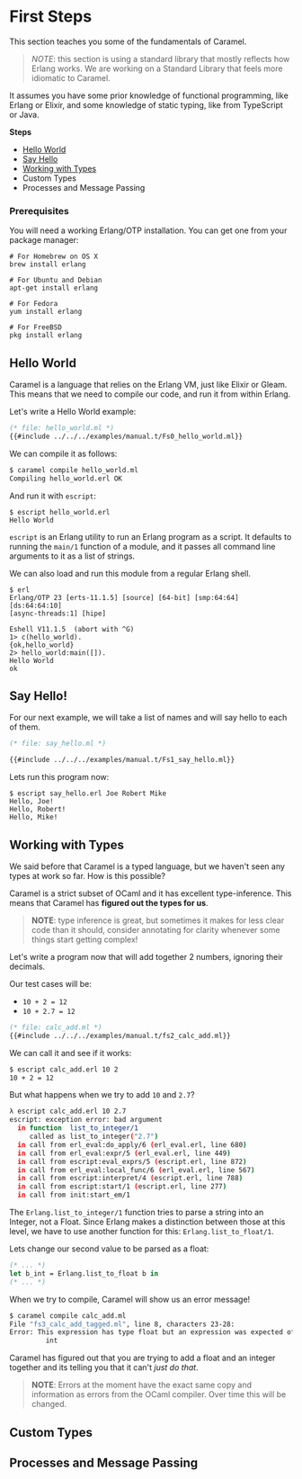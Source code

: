 # First Steps

This section teaches you some of the fundamentals of Caramel.

> *NOTE*: this section is using a standard library that mostly reflects how
> Erlang works. We are working on a Standard Library that feels more idiomatic
> to Caramel.

It assumes you have some prior knowledge of functional programming, like
Erlang or Elixir, and some knowledge of static typing, like from TypeScript
or Java.

**Steps**
* [Hello World](#hello-world)
* [Say Hello](#say-hello)
* [Working with Types](#working-with-types)
* Custom Types
* Processes and Message Passing

### Prerequisites

You will need a working Erlang/OTP installation. You can get one from your
package manager:

```
# For Homebrew on OS X
brew install erlang

# For Ubuntu and Debian
apt-get install erlang

# For Fedora
yum install erlang

# For FreeBSD
pkg install erlang
```

## Hello World

Caramel is a language that relies on the Erlang VM, just like Elixir or
Gleam. This means that we need to compile our code, and run it from within
Erlang.

Let's write a Hello World example:

```ocaml
(* file: hello_world.ml *)
{{#include ../../../examples/manual.t/Fs0_hello_world.ml}}
```

We can compile it as follows:

```bash
$ caramel compile hello_world.ml
Compiling hello_world.erl OK
```

And run it with `escript`:

```
$ escript hello_world.erl
Hello World
```

`escript` is an Erlang utility to run an Erlang program as a script. It
defaults to running the `main/1` function of a module, and it passes all
command line arguments to it as a list of strings.

We can also load and run this module from a regular Erlang shell.

```
$ erl
Erlang/OTP 23 [erts-11.1.5] [source] [64-bit] [smp:64:64] [ds:64:64:10]
[async-threads:1] [hipe]

Eshell V11.1.5  (abort with ^G)
1> c(hello_world).
{ok,hello_world}
2> hello_world:main([]).
Hello World
ok
```

## Say Hello!

For our next example, we will take a list of names and will say hello to each of them.

```ocaml
(* file: say_hello.ml *)

{{#include ../../../examples/manual.t/Fs1_say_hello.ml}}
```

Lets run this program now:

```
$ escript say_hello.erl Joe Robert Mike
Hello, Joe!
Hello, Robert!
Hello, Mike!
```

## Working with Types

We said before that Caramel is a typed language, but we haven't seen any
types at work so far. How is this possible?

Caramel is a strict subset of OCaml and it has excellent type-inference. This
means that Caramel has **figured out the types for us**.

> **NOTE**: type inference is great, but sometimes it makes for less clear code
> than it should, consider annotating for clarity whenever some things start
> getting complex!

Let's write a program now that will add together 2 numbers, ignoring their
decimals.

Our test cases will be:

* `10 + 2 = 12`
* `10 + 2.7 = 12`

```ocaml
(* file: calc_add.ml *)
{{#include ../../../examples/manual.t/fs2_calc_add.ml}}
```

We can call it and see if it works:

```bash
$ escript calc_add.erl 10 2
10 + 2 = 12
```

But what happens when we try to add `10` and `2.7`?

```bash
λ escript calc_add.erl 10 2.7
escript: exception error: bad argument
  in function  list_to_integer/1
     called as list_to_integer("2.7")
  in call from erl_eval:do_apply/6 (erl_eval.erl, line 680)
  in call from erl_eval:expr/5 (erl_eval.erl, line 449)
  in call from escript:eval_exprs/5 (escript.erl, line 872)
  in call from erl_eval:local_func/6 (erl_eval.erl, line 567)
  in call from escript:interpret/4 (escript.erl, line 788)
  in call from escript:start/1 (escript.erl, line 277)
  in call from init:start_em/1
```

The `Erlang.list_to_integer/1` function tries to parse a string into an
Integer, not a Float. Since Erlang makes a distinction between those at this
level, we have to use another function for this: `Erlang.list_to_float/1`.

Lets change our second value to be parsed as a float:

```ocaml
(* ... *)
let b_int = Erlang.list_to_float b in
(* ... *)
```

When we try to compile, Caramel will show us an error message!


```bash
$ caramel compile calc_add.ml
File "fs3_calc_add_tagged.ml", line 8, characters 23-28:
Error: This expression has type float but an expression was expected of type
         int
```

Caramel has figured out that you are trying to add a float and an integer together
and its telling you that it can't _just do that_. 

> **NOTE**: Errors at the moment have the exact same copy and information as
> errors from the OCaml compiler. Over time this will be changed.


## Custom Types

## Processes and Message Passing
